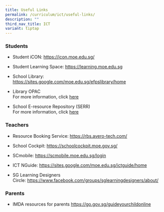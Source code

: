 ```yaml
---
title: Useful Links
permalink: /curriculum/ict/useful-links/
description: ""
third_nav_title: ICT
variant: tiptap
---
```

<h3>Students</h3>
<ul data-tight="true" class="tight">
<li>
<p>Student iCON: <a href="https://icon.moe.edu.sg/" rel="noopener noreferrer nofollow" target="_blank">https://icon.moe.edu.sg/</a>
</p>
</li>
<li>
<p>Student Learning Space:&nbsp;<a href="https://vle.learning.moe.edu.sg/login" rel="noopener noreferrer nofollow" target="_blank">https://learning.moe.edu.sg</a>
</p>
</li>
<li>
<p>School Library:&nbsp;
<br><a href="https://sites.google.com/moe.edu.sg/efpslibrary/home" rel="noopener noreferrer nofollow" target="_blank">https://sites.google.com/moe.edu.sg/efpslibrary/home</a>
</p>
</li>
<li>
<p>Library OPAC
<br>For more information, click <a href="https://schoolibrary.moe.edu.sg/edgefieldpri/cgi-bin/spydus.exe/MSGTRN/WPAC/HOME" rel="noopener noreferrer nofollow" target="_blank">here</a>
</p>
</li>
<li>
<p>School E-resource Repository (SERR)
<br>For more information, click <a href="https://schoolibrary.moe.edu.sg/eresourcespri/cgi-bin/spydus.exe/MSGTRN/WPAC/HOME" rel="noopener noreferrer nofollow" target="_blank">here</a>
</p>
</li>
</ul>
<h3>Teachers</h3>
<ul>
<li>
<p>Resource Booking Service:&nbsp;<a href="https://rbs.avero-tech.com/" rel="noopener noreferrer nofollow" target="_blank">https://rbs.avero-tech.com/</a>
</p>
</li>
<li>
<p>School Cockpit:&nbsp;<a href="https://schoolcockpit.moe.gov.sg/" rel="noopener noreferrer nofollow" target="_blank">https://schoolcockpit.moe.gov.sg/</a>
</p>
</li>
<li>
<p>SCmobile:&nbsp;<a href="https://scmobile.moe.edu.sg/login" rel="noopener noreferrer nofollow" target="_blank">https://scmobile.moe.edu.sg/login</a>
</p>
</li>
<li>
<p>ICT NGuide:&nbsp;<a href="https://sites.google.com/moe.edu.sg/ictguide/home" rel="noopener noreferrer nofollow" target="_blank">https://sites.google.com/moe.edu.sg/ictguide/home</a>
</p>
</li>
<li>
<p>SG Learning Designers Circle:&nbsp;<a href="https://www.facebook.com/groups/sglearningdesigners/about/" rel="noopener noreferrer nofollow" target="_blank">https://www.facebook.com/groups/sglearningdesigners/about/</a>
</p>
</li>
</ul>
<h3>Parents</h3>
<ul data-tight="true" class="tight">
<li>
<p>IMDA resources for parents <a href="https://go.gov.sg/guideyourchildonline" rel="noopener noreferrer nofollow" target="_blank">https://go.gov.sg/guideyourchildonline</a>
</p>
</li>
</ul>
<p></p>